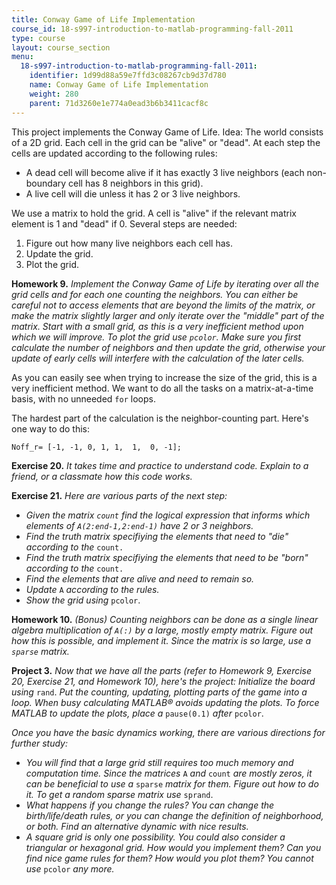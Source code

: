 ```yaml
---
title: Conway Game of Life Implementation
course_id: 18-s997-introduction-to-matlab-programming-fall-2011
type: course
layout: course_section
menu:
  18-s997-introduction-to-matlab-programming-fall-2011:
    identifier: 1d99d88a59e7ffd3c08267cb9d37d780
    name: Conway Game of Life Implementation
    weight: 280
    parent: 71d3260e1e774a0ead3b6b3411cacf8c
---
```

This project implements the Conway Game of Life. Idea: The world consists of a 2D grid. Each cell in the grid can be "alive" or "dead". At each step the cells are updated according to the following rules:

*   A dead cell will become alive if it has exactly 3 live neighbors (each non-boundary cell has 8 neighbors in this grid).
*   A live cell will die unless it has 2 or 3 live neighbors.

We use a matrix to hold the grid. A cell is "alive" if the relevant matrix element is 1 and "dead" if 0. Several steps are needed:

1.  Figure out how many live neighbors each cell has.
2.  Update the grid.
3.  Plot the grid.

**Homework 9.** _Implement the Conway Game of Life by iterating over all the grid cells and for each one counting the neighbors. You can either be careful not to access elements that are beyond the limits of the matrix, or make the matrix slightly larger and only iterate over the "middle" part of the matrix. Start with a small grid, as this is a very inefficient method upon which we will improve. To plot the grid use `pcolor`. Make sure you first calculate the number of neighbors and then update the grid, otherwise your update of early cells will interfere with the calculation of the later cells._

As you can easily see when trying to increase the size of the grid, this is a very inefficient method. We want to do all the tasks on a matrix-at-a-time basis, with no unneeded `for` loops.

The hardest part of the calculation is the neighbor-counting part. Here's one way to do this:

    Noff_r= [-1, -1, 0, 1, 1,  1,  0, -1];

**Exercise 20.** _It takes time and practice to understand code. Explain to a friend, or a classmate how this code works._

**Exercise 21.** _Here are various parts of the next step:_

*   _Given the matrix `count` find the logical expression that informs which elements of `A(2:end-1,2:end-1)` have 2 or 3 neighbors._
*   _Find the truth matrix specifiying the elements that need to "die" according to the_ `count.`
*   _Find the truth matrix specifiying the elements that need to be "born" according to the_ `count.`
*   _Find the elements that are alive and need to remain so._
*   _Update_ `A` _according to the rules._
*   _Show the grid using_ `pcolor`.

**Homework 10.** _(Bonus) Counting neighbors can be done as a single linear algebra multiplication of `A(:)` by a large, mostly empty matrix. Figure out how this is possible, and implement it. Since the matrix is so large, use a `sparse` matrix._

**Project 3.** _Now that we have all the parts (refer to Homework 9, Exercise 20, Exercise 21, and Homework 10), here's the project: Initialize the board using_ `rand`. _Put the counting, updating, plotting parts of the game into a loop. When busy calculating MATLAB® avoids updating the plots. To force MATLAB to update the plots, place a_ `pause(0.1)` _after_ `pcolor`.

_Once you have the basic dynamics working, there are various directions for further study:_

*   _You will find that a large grid still requires too much memory and computation time. Since the matrices_ `A` _and_ `count` _are mostly zeros, it can be beneficial to use a_ `sparse` _matrix for them. Figure out how to do it. To get a random sparse matrix use_ `sprand`.
*   _What happens if you change the rules? You can change the birth/life/death rules, or you can change the definition of neighborhood, or both. Find an alternative dynamic with nice results._
*   _A square grid is only one possibility. You could also consider a triangular or hexagonal grid. How would you implement them? Can you find nice game rules for them? How would you plot them? You cannot use_ `pcolor` _any more._